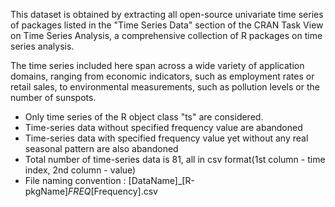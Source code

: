 This dataset is obtained by extracting all open-source univariate time series
of packages listed in the "Time Series Data" section of the CRAN Task View on Time
Series Analysis, a comprehensive collection of R packages on time series analysis.

The time series included here span across a wide variety of application
domains, ranging from economic indicators, such as employment rates or retail sales,
to environmental measurements, such as pollution levels or the number of sunspots.

* Only time series of the R object class "ts" are considered.
* Time-series data without specified frequency value are abandoned
* Time-series data with specified frequency value yet without any real seasonal pattern are also abandoned
* Total number of time-series data is 81, all in csv format(1st column - time index, 2nd column - value)
* File naming convention : [DataName]_[R-pkgName]_FREQ_[Frequency].csv